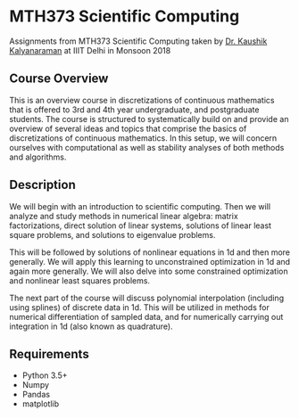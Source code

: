 # MTH373 Scientific Computing


Assignments from MTH373 Scientific Computing taken by [Dr. Kaushik Kalyanaraman](https://www.iiitd.ac.in/kaushik) at IIIT Delhi in Monsoon 2018

## Course Overview

This is an overview course in discretizations of continuous mathematics that is offered to 3rd and 4th year undergraduate, and postgraduate students. The course is structured to systematically build on and provide an overview of several ideas and topics that comprise the basics of discretizations of continuous mathematics. In this setup, we will concern ourselves with computational as well as stability analyses of both methods and algorithms.

## Description

We will begin with an introduction to scientific computing. Then we will analyze and study methods in numerical linear algebra: matrix factorizations, direct solution of linear systems, solutions of linear least square problems, and solutions to eigenvalue problems.

This will be followed by solutions of nonlinear equations in 1d and then more generally. We will apply this learning to unconstrained optimization in 1d and again more generally. We will also delve into some constrained optimization and nonlinear least squares problems.

The next part of the course will discuss polynomial interpolation (including using splines) of discrete data in 1d. This will be utilized in methods for numerical differentiation of sampled data, and for numerically carrying out integration in 1d (also known as quadrature).


## Requirements

- Python 3.5+
- Numpy
- Pandas
- matplotlib
